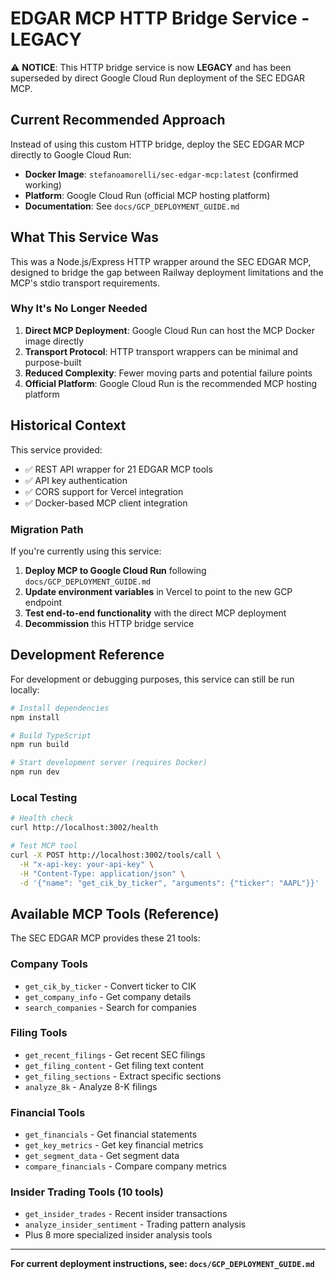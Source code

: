 # EDGAR MCP HTTP Bridge Service - LEGACY

⚠️ **NOTICE**: This HTTP bridge service is now **LEGACY** and has been superseded by direct Google Cloud Run deployment of the SEC EDGAR MCP.

## Current Recommended Approach

Instead of using this custom HTTP bridge, deploy the SEC EDGAR MCP directly to Google Cloud Run:

- **Docker Image**: `stefanoamorelli/sec-edgar-mcp:latest` (confirmed working)
- **Platform**: Google Cloud Run (official MCP hosting platform)
- **Documentation**: See `docs/GCP_DEPLOYMENT_GUIDE.md`

## What This Service Was

This was a Node.js/Express HTTP wrapper around the SEC EDGAR MCP, designed to bridge the gap between Railway deployment limitations and the MCP's stdio transport requirements.

### Why It's No Longer Needed

1. **Direct MCP Deployment**: Google Cloud Run can host the MCP Docker image directly
2. **Transport Protocol**: HTTP transport wrappers can be minimal and purpose-built
3. **Reduced Complexity**: Fewer moving parts and potential failure points
4. **Official Platform**: Google Cloud Run is the recommended MCP hosting platform

## Historical Context

This service provided:
- ✅ REST API wrapper for 21 EDGAR MCP tools
- ✅ API key authentication 
- ✅ CORS support for Vercel integration
- ✅ Docker-based MCP client integration

### Migration Path

If you're currently using this service:

1. **Deploy MCP to Google Cloud Run** following `docs/GCP_DEPLOYMENT_GUIDE.md`
2. **Update environment variables** in Vercel to point to the new GCP endpoint
3. **Test end-to-end functionality** with the direct MCP deployment
4. **Decommission** this HTTP bridge service

## Development Reference

For development or debugging purposes, this service can still be run locally:

```bash
# Install dependencies
npm install

# Build TypeScript
npm run build

# Start development server (requires Docker)
npm run dev
```

### Local Testing
```bash
# Health check
curl http://localhost:3002/health

# Test MCP tool
curl -X POST http://localhost:3002/tools/call \
  -H "x-api-key: your-api-key" \
  -H "Content-Type: application/json" \
  -d '{"name": "get_cik_by_ticker", "arguments": {"ticker": "AAPL"}}'
```

## Available MCP Tools (Reference)

The SEC EDGAR MCP provides these 21 tools:

### Company Tools
- `get_cik_by_ticker` - Convert ticker to CIK
- `get_company_info` - Get company details
- `search_companies` - Search for companies

### Filing Tools  
- `get_recent_filings` - Get recent SEC filings
- `get_filing_content` - Get filing text content
- `get_filing_sections` - Extract specific sections
- `analyze_8k` - Analyze 8-K filings

### Financial Tools
- `get_financials` - Get financial statements
- `get_key_metrics` - Get key financial metrics
- `get_segment_data` - Get segment data
- `compare_financials` - Compare company metrics

### Insider Trading Tools (10 tools)
- `get_insider_trades` - Recent insider transactions
- `analyze_insider_sentiment` - Trading pattern analysis
- Plus 8 more specialized insider analysis tools

---

**For current deployment instructions, see: `docs/GCP_DEPLOYMENT_GUIDE.md`**